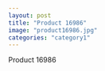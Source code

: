 ```yaml
---
layout: post
title: "Product 16986"
image: "product16986.jpg"
categories: "category1"
---
```

Product 16986
